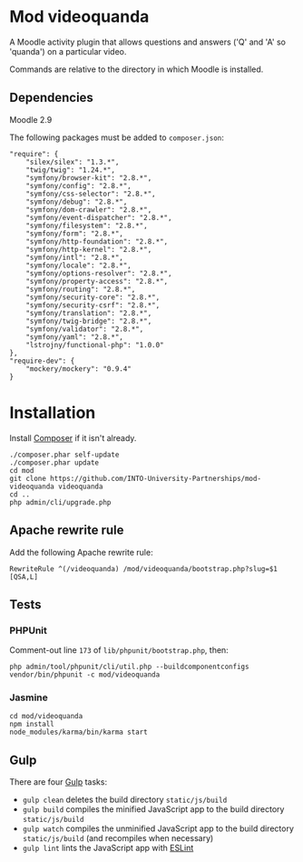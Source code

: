 # Mod videoquanda

A Moodle activity plugin that allows questions and answers ('Q' and 'A' so 'quanda') on a particular video.

Commands are relative to the directory in which Moodle is installed.

## Dependencies

Moodle 2.9

The following packages must be added to `composer.json`:

    "require": {
        "silex/silex": "1.3.*",
        "twig/twig": "1.24.*",
        "symfony/browser-kit": "2.8.*",
        "symfony/config": "2.8.*",
        "symfony/css-selector": "2.8.*",
        "symfony/debug": "2.8.*",
        "symfony/dom-crawler": "2.8.*",
        "symfony/event-dispatcher": "2.8.*",
        "symfony/filesystem": "2.8.*",
        "symfony/form": "2.8.*",
        "symfony/http-foundation": "2.8.*",
        "symfony/http-kernel": "2.8.*",
        "symfony/intl": "2.8.*",
        "symfony/locale": "2.8.*",
        "symfony/options-resolver": "2.8.*",
        "symfony/property-access": "2.8.*",
        "symfony/routing": "2.8.*",
        "symfony/security-core": "2.8.*",
        "symfony/security-csrf": "2.8.*",
        "symfony/translation": "2.8.*",
        "symfony/twig-bridge": "2.8.*",
        "symfony/validator": "2.8.*",
        "symfony/yaml": "2.8.*",
        "lstrojny/functional-php": "1.0.0"
    },
    "require-dev": {
        "mockery/mockery": "0.9.4"
    }

# Installation

Install [Composer](https://getcomposer.org/download/) if it isn't already.

    ./composer.phar self-update
    ./composer.phar update
    cd mod
    git clone https://github.com/INTO-University-Partnerships/mod-videoquanda videoquanda
    cd ..
    php admin/cli/upgrade.php

## Apache rewrite rule

Add the following Apache rewrite rule:

    RewriteRule ^(/videoquanda) /mod/videoquanda/bootstrap.php?slug=$1 [QSA,L]

## Tests

### PHPUnit

Comment-out line `173` of `lib/phpunit/bootstrap.php`, then:

    php admin/tool/phpunit/cli/util.php --buildcomponentconfigs
    vendor/bin/phpunit -c mod/videoquanda

### Jasmine

    cd mod/videoquanda
    npm install
    node_modules/karma/bin/karma start

## Gulp

There are four [Gulp](http://gulpjs.com/) tasks:

* `gulp clean` deletes the build directory `static/js/build`
* `gulp build` compiles the minified JavaScript app to the build directory `static/js/build`
* `gulp watch` compiles the unminified JavaScript app to the build directory `static/js/build` (and recompiles when necessary)
* `gulp lint` lints the JavaScript app with [ESLint](http://eslint.org/)
